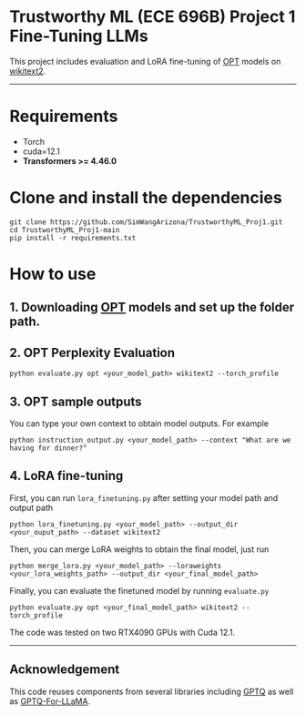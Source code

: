 # Trustworthy ML (ECE 696B) Project 1 Fine-Tuning LLMs


This project includes evaluation and LoRA fine-tuning of [OPT](https://huggingface.co/facebook/opt-1.3b) models on [wikitext2](https://huggingface.co/datasets/Salesforce/wikitext).

---
# Requirements
- Torch
- cuda=12.1
- **Transformers >= 4.46.0**

# Clone and install the dependencies
```
git clone https://github.com/SimWangArizona/TrustworthyML_Proj1.git
cd TrustworthyML_Proj1-main
pip install -r requirements.txt
```
# How to use
## 1. Downloading [OPT](https://huggingface.co/facebook/opt-1.3b) models and set up the folder path.

## 2. OPT Perplexity Evaluation
```
python evaluate.py opt <your_model_path> wikitext2 --torch_profile
```
## 3. OPT sample outputs
You can type your own context to obtain model outputs. For example
```
python instruction_output.py <your_model_path> --context "What are we having for dinner?"
```
## 4. LoRA fine-tuning
First, you can run `lora_finetuning.py` after setting your model path and output path
```
python lora_finetuning.py <your_model_path> --output_dir <your_ouput_path> --dataset wikitext2
```
Then, you can merge LoRA weights to obtain the final model, just run
```
python merge_lora.py <your_model_path> --loraweights <your_lora_weights_path> --output_dir <your_final_model_path>
```
Finally, you can evaluate the finetuned model by running `evaluate.py`
```
python evaluate.py opt <your_final_model_path> wikitext2 --torch_profile
```

The code was tested on two RTX4090 GPUs with Cuda 12.1.

---
## Acknowledgement

This code reuses components from several libraries including [GPTQ](https://github.com/IST-DASLab/gptq) as well as [GPTQ-For-LLaMA](https://github.com/qwopqwop200/GPTQ-for-LLaMa/).
